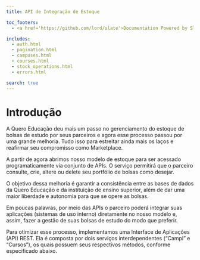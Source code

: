 ```yaml
---
title: API de Integração de Estoque

toc_footers:
  - <a href='https://github.com/lord/slate'>Documentation Powered by Slate</a>

includes:
  - auth.html
  - pagination.html
  - campuses.html
  - courses.html
  - stock_operations.html
  - errors.html

search: true
---
```


# Introdução

A Quero Educação deu mais um passo no gerenciamento do estoque de bolsas de estudo por seus parceiros e agora esse processo passou por uma grande melhoria. Tudo isso para estreitar ainda mais os laços e reafirmar seu compromisso como Marketplace.

A partir de agora abrimos nosso modelo de estoque para ser acessado programaticamente via conjunto de APIs. O serviço permitirá que o parceiro consulte, crie, altere ou delete seu portfólio de bolsas como desejar.

O objetivo dessa melhoria é garantir a consistência entre as bases de dados da Quero Educação e da instituição de ensino superior, além de dar uma maior liberdade e autonomia para que se opere as bolsas.

Em poucas palavras, por meio das APIs o parceiro poderá integrar suas aplicações (sistemas de uso interno) diretamente no nosso modelo e, assim, fazer a gestão de suas bolsas de estudo do modo que preferir.

Para otimizar esse processo, implementamos uma Interface de Aplicações (API) REST. Ela é composta por dois serviços interdependentes (“Campi” e “Cursos”), os quais possuem seus respectivos métodos, conforme especificado abaixo.

